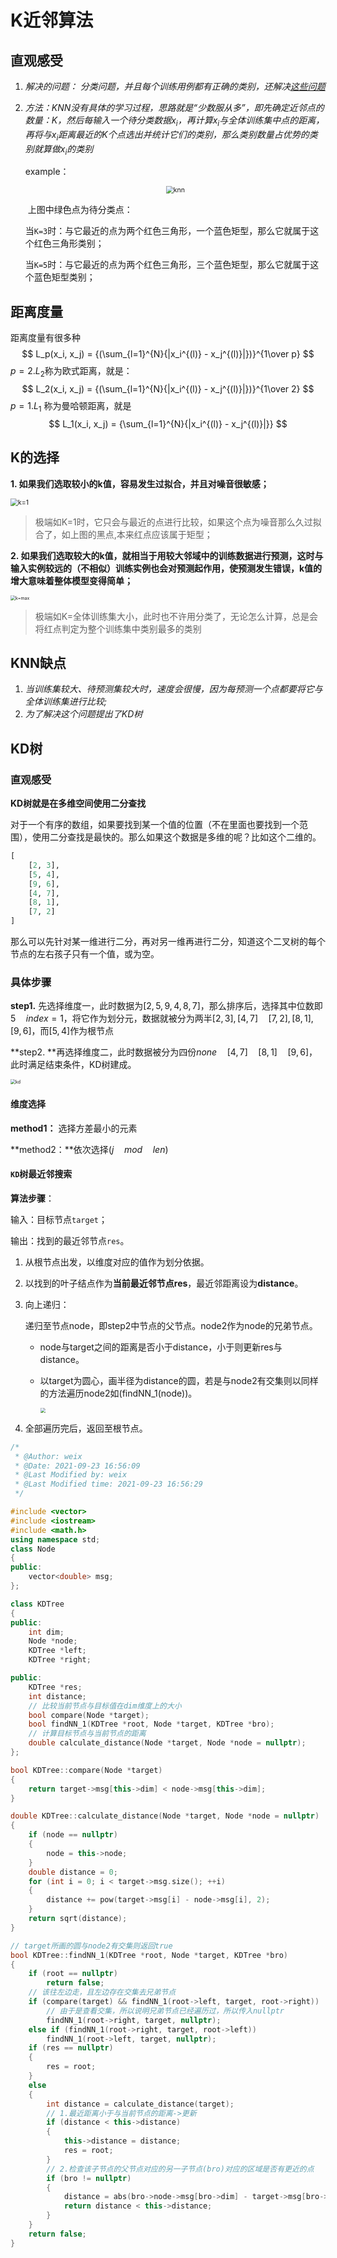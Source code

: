 # K近邻算法

## 直观感受

1. *解决的问题： 分类问题，并且每个训练用例都有正确的类别，还解决[这些问题](http://www.skywind.me/blog/archives/2308)*

2. *方法：KNN没有具体的学习过程，思路就是“少数服从多”，即先确定近邻点的数量：K，然后每输入一个待分类数据$x_i$，再计算$x_i$与全体训练集中点的距离，再将与$x_i$距离最近的K个点选出并统计它们的类别，那么类别数量占优势的类别就算做$x_i$的类别*

   example：

   <center><img src="https://pic3.zhimg.com/80/v2-c3f1d2553e7467d7da5f9cd538d2b49a_1440w.png" alt="knn" style="zoom:75%;" /></center> 

   ​	上图中绿色点为待分类点：

    当`K=3`时：与它最近的点为两个红色三角形，一个蓝色矩型，那么它就属于这个红色三角形类别；

   当`K=5`时：与它最近的点为两个红色三角形，三个蓝色矩型，那么它就属于这个蓝色矩型类别；

## 距离度量

距离度量有很多种
$$
L_p(x_i, x_j) = {(\sum_{l=1}^{N}{|x_i^{(l)} - x_j^{(l)}|})}^{1\over p}
$$
$p=2$.$L_2$称为欧式距离，就是：
$$
L_2(x_i, x_j) = {(\sum_{l=1}^{N}{|x_i^{(l)} - x_j^{(l)}|})}^{1\over 2}
$$
$p=1.L_1$ 称为曼哈顿距离，就是
$$
L_1(x_i, x_j) = {\sum_{l=1}^{N}{|x_i^{(l)} - x_j^{(l)}|}}
$$

## K的选择

**1.	如果我们选取较小的k值，容易发生过拟合，并且对噪音很敏感；**

<img src="https://pic3.zhimg.com/80/v2-18df63acb37f29bd026e01770ef5c966_1440w.png" alt="k=1" style="zoom:75%;" />

> 极端如K=1时，它只会与最近的点进行比较，如果这个点为噪音那么久过拟合了，如上图的黑点,本来红点应该属于矩型；

**2.	如果我们选取较大的k值，就相当于用较大邻域中的训练数据进行预测，这时与输入实例较远的（不相似）训练实例也会对预测起作用，使预测发生错误，k值的增大意味着整体模型变得简单；**

<img src="https://pic1.zhimg.com/80/v2-e79d46a56c426061a9494091f8fac068_1440w.png" alt="k=max" style="zoom:50%;" />

> 极端如K=全体训练集大小，此时也不许用分类了，无论怎么计算，总是会将红点判定为整个训练集中类别最多的类别

## KNN缺点

1. *当训练集较大、待预测集较大时，速度会很慢，因为每预测一个点都要将它与全体训练集进行比较;*
2. *为了解决这个问题提出了KD树*

## KD树

### 直观感受

**KD树就是在多维空间使用二分查找**

对于一个有序的数组，如果要找到某一个值的位置（不在里面也要找到一个范围），使用二分查找是最快的。那么如果这个数据是多维的呢？比如这个二维的。

```python
[
    [2, 3],
    [5, 4],
    [9, 6],
    [4, 7],
    [8, 1],
    [7, 2]
]
```

那么可以先针对某一维进行二分，再对另一维再进行二分，知道这个二叉树的每个节点的左右孩子只有一个值，或为空。

### 具体步骤

**step1.**	先选择维度一，此时数据为$[2,5,9,4,8,7]$，那么排序后，选择其中位数即$5\quad index=1$，将它作为划分元，数据就被分为两半$[2,3],[4,7]\quad [7,2],[8,1],[9,6]$，而$[5,4]$作为根节点

**step2.	**再选择维度二，此时数据被分为四份$none\quad [4,7]\quad [8,1]\quad[9,6]$，此时满足结束条件，KD树建成。

<img src="pic/KNN/1.png" alt="kd" style="zoom:50%;" />

#### 维度选择

**method1：** 选择方差最小的元素

**method2：**依次选择$(j\quad mod\quad len)$​

#### `KD`树最近邻搜索

**算法步骤**：

输入：目标节点`target`；

输出：找到的最近邻节点`res`。

1. 从根节点出发，以维度对应的值作为划分依据。

2. 以找到的叶子结点作为**当前最近邻节点res**，最近邻距离设为**distance**。

3. 向上递归：

   递归至节点node，即step2中节点的父节点。node2作为node的兄弟节点。

   * node与target之间的距离是否小于distance，小于则更新res与distance。

   * 以target为圆心，画半径为distance的圆，若是与node2有交集则以同样的方法遍历node2如(findNN_1(node))。

     <img src="pic/knn/2.png" style="zoom:50%;" />

4. 全部遍历完后，返回至根节点。



```c++
/*
 * @Author: weix 
 * @Date: 2021-09-23 16:56:09 
 * @Last Modified by: weix
 * @Last Modified time: 2021-09-23 16:56:29
 */

#include <vector>
#include <iostream>
#include <math.h>
using namespace std;
class Node
{
public:
    vector<double> msg;
};

class KDTree
{
public:
    int dim;
    Node *node;
    KDTree *left;
    KDTree *right;

public:
    KDTree *res;
    int distance;
    // 比较当前节点与目标值在dim维度上的大小
    bool compare(Node *target);
    bool findNN_1(KDTree *root, Node *target, KDTree *bro);
    // 计算目标节点与当前节点的距离
    double calculate_distance(Node *target, Node *node = nullptr);
};

bool KDTree::compare(Node *target)
{
    return target->msg[this->dim] < node->msg[this->dim];
}

double KDTree::calculate_distance(Node *target, Node *node = nullptr)
{
    if (node == nullptr)
    {
        node = this->node;
    }
    double distance = 0;
    for (int i = 0; i < target->msg.size(); ++i)
    {
        distance += pow(target->msg[i] - node->msg[i], 2);
    }
    return sqrt(distance);
}

// target所画的圆与node2有交集则返回true
bool KDTree::findNN_1(KDTree *root, Node *target, KDTree *bro)
{
    if (root == nullptr)
        return false;
  	// 该往左边走，且左边存在交集去兄弟节点
    if (compare(target) && findNN_1(root->left, target, root->right))
      	// 由于是查看交集，所以说明兄弟节点已经遍历过，所以传入nullptr
        findNN_1(root->right, target, nullptr);
    else if (findNN_1(root->right, target, root->left))
        findNN_1(root->left, target, nullptr);
    if (res == nullptr)
    {
        res = root;
    }
    else
    {
        int distance = calculate_distance(target);
        // 1.最近距离小于与当前节点的距离->更新
        if (distance < this->distance)
        {
            this->distance = distance;
            res = root;
        }
        // 2.检查该子节点的父节点对应的另一子节点(bro)对应的区域是否有更近的点
        if (bro != nullptr)
        {
            distance = abs(bro->node->msg[bro->dim] - target->msg[bro->dim]);
            return distance < this->distance;
        }
    }
    return false;
}
```





